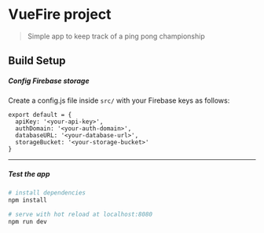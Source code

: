 # VueFire project

> Simple app to keep track of a ping pong championship

## Build Setup

##### Config Firebase storage
Create a config.js file inside ```src/``` with your Firebase keys as follows:

```
export default = {
  apiKey: '<your-api-key>',
  authDomain: '<your-auth-domain>',
  databaseURL: '<your-database-url>',
  storageBucket: '<your-storage-bucket>'  
}
```

----

##### Test the app

``` bash
# install dependencies
npm install

# serve with hot reload at localhost:8080
npm run dev
```


